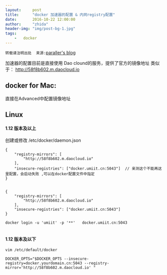 ```yaml
---
layout:     post
title:      "docker 加速器的配置 & 内网registry配置"
date:       2016-10-22 12:00:00
author:     "zhida"
header-img: "img/post-bg-1.jpg"
tags:
    -   docker
---
```


`转载请注明出处  来源:`[paraller's blog](http://www.paraller.com)

加速器的配置目前是直接使用 Dao clound的服务，提供了官方的镜像地址
类似于： http://58f8b602.m.daocloud.io

## docker for Mac:
直接在Advanced中配置镜像地址


## Linux 

#### 1.12 版本及以上

创建或修改 /etc/docker/daemon.json
```
{
    "registry-mirrors": [
        "http://58f8b602.m.daocloud.io"
    ],
    "insecure-registries": ["docker.umiit.cn:5043"]  // 亲测这个不能再这里配置，会启动失败 ,可以在docker配置文件中指定
}


{
    "registry-mirrors": [
        "http://58f8b602.m.daocloud.io"
    ],
    "insecure-registries": ["docker.umiit.cn:5043"]   
}

docker login -u 'umiit' -p '**'   docker.umiit.cn:5043


```

#### 1.12 版本及以下

```
vim /etc/default/docker 

DOCKER_OPTS="$DOCKER_OPTS --insecure-registry=docker.yourdomain.cn:5043 --registry-mirror='http://58f8b602.m.daocloud.io' "

```